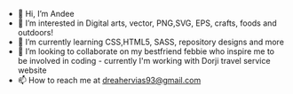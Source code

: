 - 👋 Hi, I’m Andee
- 👀 I’m interested in Digital arts, vector, PNG,SVG, EPS, crafts, foods and outdoors!
- 🌱 I’m currently learning CSS,HTML5, SASS, repository designs and more
- 💞️ I’m looking to collaborate on my bestfriend febbie who inspire me to be involved in coding - currently I'm working with Dorji travel service website
- 📫 How to reach me at dreahervias93@gmail.com

<!---
Wheresandee/Wheresandee is a ✨ special ✨ repository because its `README.md` (this file) appears on your GitHub profile.
You can click the Preview link to take a look at your changes.
--->
